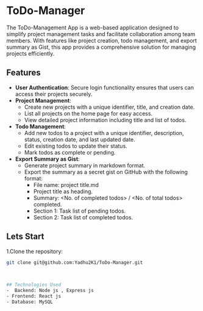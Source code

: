 # ToDo-Manager

The ToDo-Management App is a web-based application designed to simplify project management tasks and facilitate collaboration among team members. With features like project creation, todo management, and export summary as Gist, this app provides a comprehensive solution for managing projects efficiently.

## Features

- **User Authentication**: Secure login functionality ensures that users can access their projects securely.
- **Project Management**:
  - Create new projects with a unique identifier, title, and creation date.
  - List all projects on the home page for easy access.
  - View detailed project information including title and list of todos.
- **Todo Management**:
  - Add new todos to a project with a unique identifier, description, status, creation date, and last updated date.
  - Edit existing todos to update their status.
  - Mark todos as complete or pending.
- **Export Summary as Gist**:
  - Generate project summary in markdown format.
  - Export the summary as a secret gist on GitHub with the following format:
    - File name: project title.md
    - Project title as heading.
    - Summary: <No. of completed todos> / <No. of total todos> completed.
    - Section 1: Task list of pending todos.
    - Section 2: Task list of completed todos.
## Lets Start

1.Clone the repository:
```bash 
git clone git@github.com:Yadhu2K1/ToDo-Manager.git

   
   
## Technologies Used
-  Backend: Node js , Express js
- Frontend: React js
- Database: MySQL
